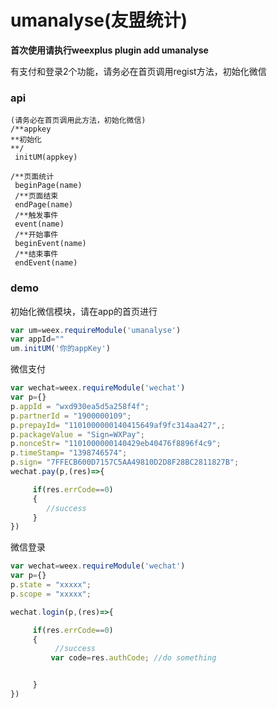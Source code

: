 # umanalyse\(友盟统计\)

**首次使用请执行weexplus plugin add umanalyse**

有支付和登录2个功能，请务必在首页调用regist方法，初始化微信

### api

```
(请务必在首页调用此方法，初始化微信)
/**appkey
**初始化
**/
 initUM(appkey)

/**页面统计
 beginPage(name)
 /**页面结束
 endPage(name)
 /**触发事件
 event(name)
 /**开始事件
 beginEvent(name)
 /**结束事件
 endEvent(name)
```

### demo

初始化微信模块，请在app的首页进行

```js
var um=weex.requireModule('umanalyse')
var appId=""
um.initUM('你的appKey')

```

微信支付

```js
var wechat=weex.requireModule('wechat')
var p={}
p.appId = "wxd930ea5d5a258f4f";
p.partnerId = "1900000109";
p.prepayId= "1101000000140415649af9fc314aa427",;
p.packageValue = "Sign=WXPay";
p.nonceStr= "1101000000140429eb40476f8896f4c9";
p.timeStamp= "1398746574";
p.sign= "7FFECB600D7157C5AA49810D2D8F28BC2811827B";
wechat.pay(p,(res)=>{

     if(res.errCode==0)
     {
        //success
     }
})
```

微信登录

```js
var wechat=weex.requireModule('wechat')
var p={}
p.state = "xxxxx";
p.scope = "xxxxx";

wechat.login(p,(res)=>{

     if(res.errCode==0)
     {
          //success
         var code=res.authCode; //do something


     }
})
```



